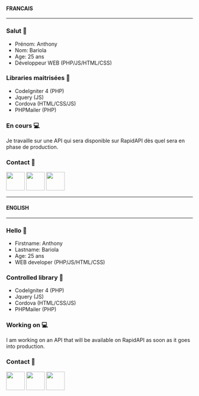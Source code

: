 #### FRANCAIS
-----------------------------
### Salut 👋
* Prénom: Anthony
* Nom: Bariola
* Age: 25 ans
* Développeur WEB (PHP/JS/HTML/CSS)

### Libraries maitrisées :tada:
* CodeIgniter 4 (PHP)
* Jquery (JS)
* Cordova (HTML/CSS/JS)
* PHPMailer (PHP)

### En cours :computer:
Je travaille sur une API qui sera disponible sur RapidAPI dès quel sera en phase de production.

### Contact :email:
[<img src="https://img.icons8.com/doodle/344/apple-mail.png" width="50"/>](mailto=admin@teamwap.fr)
[<img src="https://img.icons8.com/doodle/344/twitter--v1.png" width="50"/>](https://twitter.com/bariola2)
[<img src="https://img.icons8.com/doodle/344/linkedin--v2.png" width="50"/>](https://www.linkedin.com/in/anthony-bariola-1769b8201)

------------------------------
#### ENGLISH
------------------------------
### Hello 👋
* Firstname: Anthony
* Lastname: Bariola
* Age: 25 ans
* WEB developer (PHP/JS/HTML/CSS)

### Controlled library :tada:
* CodeIgniter 4 (PHP)
* Jquery (JS)
* Cordova (HTML/CSS/JS)
* PHPMailer (PHP)

### Working on :computer:
I am working on an API that will be available on RapidAPI as soon as it goes into production.

### Contact :email:
[<img src="https://img.icons8.com/doodle/344/apple-mail.png" width="50"/>](mailto=admin@teamwap.fr)
[<img src="https://img.icons8.com/doodle/344/twitter--v1.png" width="50"/>](https://twitter.com/bariola2)
[<img src="https://img.icons8.com/doodle/344/linkedin--v2.png" width="50"/>](https://www.linkedin.com/in/anthony-bariola-1769b8201)

<!--
**antho388/antho388** is a ✨ _special_ ✨ repository because its `README.md` (this file) appears on your GitHub profile.

Here are some ideas to get you started:

- 🔭 I’m currently working on ...
- 🌱 I’m currently learning ...
- 👯 I’m looking to collaborate on ...
- 🤔 I’m looking for help with ...
- 💬 Ask me about ...
- 📫 How to reach me: ...
- 😄 Pronouns: ...
- ⚡ Fun fact: ...
-->
